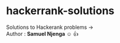 # hackerrank-solutions
Solutions to Hackerank problems ->
<br>
Author :
**Samuel Njenga** :relaxed: :thumbsup:
